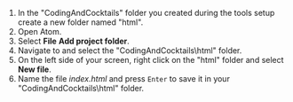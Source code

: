 1. In the "CodingAndCocktails" folder you created during the tools setup create a new folder named "html".
2. Open Atom.
3. Select **File** <i class="fa fa-long-arrow-right"></i> **Add project folder**.
4. Navigate to and select the "CodingAndCocktails\html" folder.
3. On the left side of your screen, right click on the "html" folder and select **New file**.
5. Name the file _index.html_ and press `Enter` to save it in your "CodingAndCocktails\html" folder.